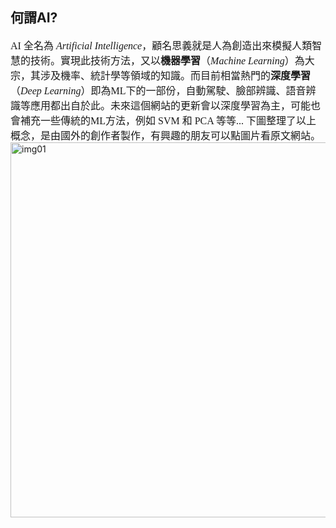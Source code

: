 ## 何謂AI?

<font face="微軟雅黑" size=3>AI 全名為 *Artificial Intelligence*，顧名思義就是人為創造出來模擬人類智慧的技術。實現此技術方法，又以**機器學習**（*Machine Learning*）為大宗，其涉及機率、統計學等領域的知識。而目前相當熱門的**深度學習**（*Deep Learning*）即為ML下的一部份，自動駕駛、臉部辨識、語音辨識等應用都出自於此。未來這個網站的更新會以深度學習為主，可能也會補充一些傳統的ML方法，例如 SVM 和 PCA 等等... 下圖整理了以上概念，是由國外的創作者製作，有興趣的朋友可以點圖片看原文網站。</font>
[<img src="https://images.ctfassets.net/l9jtot98br9k/2EgxEHJpIyHLCjmHihQfv3/61c1590e346078af8c5cec72b5800a13/ai-ml-dl-1.png" width="600" alt="img01">](https://mentalstack.com/blog/ai-vs-ml-vs-dl)


